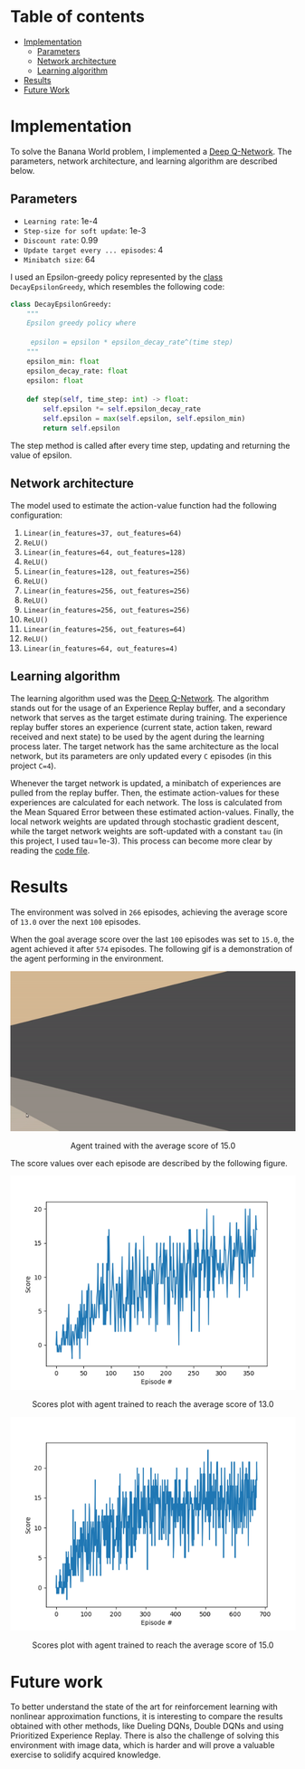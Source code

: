 # Table of contents

- [Implementation](#implementation)
    - [Parameters](#parameters)
    - [Network architecture](#network-architecture)
    - [Learning algorithm](#learning-algorithm)
- [Results](#results)
- [Future Work](#future-work)

# Implementation

To solve the Banana World problem, I implemented
a [Deep Q-Network](https://storage.googleapis.com/deepmind-media/dqn/DQNNaturePaper.pdf). The parameters, network
architecture, and learning algorithm are described below.

## Parameters

- `Learning rate`: 1e-4
- `Step-size for soft update`: 1e-3
- `Discount rate`: 0.99
- `Update target every ... episodes`: 4
- `Minibatch size`: 64

I used an Epsilon-greedy policy represented by the [class](src/epsilon_policies.py) `DecayEpsilonGreedy`, which 
resembles the following code:
```python
class DecayEpsilonGreedy:
    """
    Epsilon greedy policy where
     
     epsilon = epsilon * epsilon_decay_rate^(time step)
    """
    epsilon_min: float
    epsilon_decay_rate: float
    epsilon: float
    
    def step(self, time_step: int) -> float:
        self.epsilon *= self.epsilon_decay_rate
        self.epsilon = max(self.epsilon, self.epsilon_min)
        return self.epsilon
```
The step method is called after every time step, updating and returning the value of epsilon.

## Network architecture

The model used to estimate the action-value function had the following configuration:

1. `Linear(in_features=37, out_features=64)`
2. `ReLU()`
3. `Linear(in_features=64, out_features=128)`
4. `ReLU()`
5. `Linear(in_features=128, out_features=256)`
6. `ReLU()`
7. `Linear(in_features=256, out_features=256)`
8. `ReLU()`
9. `Linear(in_features=256, out_features=256)`
10. `ReLU()`
11. `Linear(in_features=256, out_features=64)`
12. `ReLU()`
13. `Linear(in_features=64, out_features=4)`

## Learning algorithm

The learning algorithm used was
the [Deep Q-Network](https://storage.googleapis.com/deepmind-media/dqn/DQNNaturePaper.pdf). The algorithm stands out for
the usage of an Experience Replay buffer, and a secondary network that serves as the target estimate during training.
The experience replay buffer stores an experience (current state, action taken, reward received and next state) to be
used by the agent during the learning process later. The target network has the same architecture as the local network,
but its parameters are only updated every `C`
episodes (in this project `C=4`).

Whenever the target network is updated, a minibatch of experiences are pulled from the replay buffer. Then, the estimate
action-values for these experiences are calculated for each network. The loss is calculated from the Mean Squared Error
between these estimated action-values. Finally, the local network weights are updated through stochastic gradient
descent, while the target network weights are soft-updated with a constant `tau` (in this project, I used tau=1e-3).
This process can become more clear by reading the [code file](src/agent.py).

# Results

The environment was solved in `266` episodes, achieving the average score of `13.0` over the next `100` episodes.

When the goal average score over the last `100` episodes was set to `15.0`, the agent achieved it after `574`
episodes. The following gif is a demonstration of the agent performing in the environment.

<p align="center">
    <img src="resources/banana-catcher.gif" alt="animated"/>
    <p align="center">Agent trained with the average score of 15.0</p>
</p>

The score values over each episode are described by the following figure.

<p align="center">
    <img src="resources/scores-plot.png"/>
    <p align="center">Scores plot with agent trained to reach the average score of 13.0</p>
</p>

<p align="center">
    <img src="resources/scores-plot-15.png"/>
    <p align="center">Scores plot with agent trained to reach the average score of 15.0</p>
</p>

# Future work

To better understand the state of the art for reinforcement learning with nonlinear approximation functions, it is
interesting to compare the results obtained with other methods, like Dueling DQNs, Double DQNs and using Prioritized
Experience Replay. There is also the challenge of solving this environment with image data, which is harder and will
prove a valuable exercise to solidify acquired knowledge.
